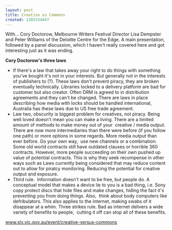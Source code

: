 ```yaml
---
layout: post
title: Creative vs Commons
created: 1385334447
---
```



With&hellip;&nbsp;Cory Doctorow, Melbourne Writers Festival Director Lisa Dempster and Peter Williams of the Deloitte Centre for the Edge. A main presentation, followed by a panel discussion, which I haven&#39;t really covered here and got interesting just as it was ending.

<strong>Cory Doctorow&#39;s three laws</strong><ul><li>If there&#39;s a law that takes away your right to do things with something you&#39;ve bought it&#39;s not in your interests. But generally not in the interests of publishers to (?). These laws don&#39;t prevent piracy, they are broken eventually technically.&nbsp;Libraries locked to a delivery platform are bad for customer but also creator. Often DRM is agreed to in distribution agreements and they can&#39;t be changed.&nbsp;There are laws in place describing how media with locks should be handled international, Australia has these laws due to US free trade agreement.</li><li>Law two, obscurity is biggest problem for creatives, not piracy. Being well loved doesn&#39;t mean you can make a living. There are a limited amount of methods to make money out of your&nbsp; creative / media output. There are now more intermediaries than there were before (if you follow one path) or more options in some regards. More media output than ever before.&nbsp;Go your own way,&nbsp; use new channels or a combination. Some old world contracts still have outdated clauses or horrible 360 contracts. However, more people succeeding on their own pushed up value of potential contracts. This is why they seek recompense in other ways such as Laws currently being considered that may reduce content out to allow for piratcy monitoring. Reducing the potential for creative output and exposure.</li><li>Third rule.&nbsp; Information doesn&#39;t want to be free, but people do. A conceptual model that makes a device lie to you is a bad thing, i.e. Sony copy protect discs that hide files and make changes, hiding the fact it&#39;s preventing you from doing things. Also,&nbsp; think about body computers like defribulators. This also applies to the internet, making swabs of it disappear at a whim.&nbsp;Three strikes rule. Bad as internet delivers a wide variety of benefits to people,&nbsp; cutting it off can stop all of these benefits.</li></ul>

<a href="https://www.slv.vic.gov.au/event/creative-versus-commons" target="_blank">www.slv.vic.gov.au/event/creative-versus-commons</a>

